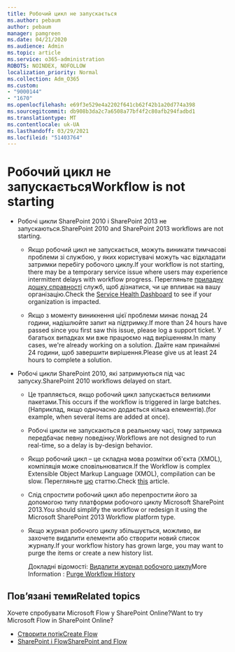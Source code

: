 ```yaml
---
title: Робочий цикл не запускається
ms.author: pebaum
author: pebaum
manager: pamgreen
ms.date: 04/21/2020
ms.audience: Admin
ms.topic: article
ms.service: o365-administration
ROBOTS: NOINDEX, NOFOLLOW
localization_priority: Normal
ms.collection: Adm_O365
ms.custom:
- "9000144"
- "1670"
ms.openlocfilehash: e69f3e529e4a2202f641cb62f42b1a20d774a398
ms.sourcegitcommit: db908b3da2c7a6508a77bf4f2c80afb294fadbd1
ms.translationtype: MT
ms.contentlocale: uk-UA
ms.lasthandoff: 03/29/2021
ms.locfileid: "51403764"
---
```

# <a name="workflow-is-not-starting"></a><span data-ttu-id="c26e0-102">Робочий цикл не запускається</span><span class="sxs-lookup"><span data-stu-id="c26e0-102">Workflow is not starting</span></span>

- <span data-ttu-id="c26e0-103">Робочі цикли SharePoint 2010 і SharePoint 2013 не запускаються.</span><span class="sxs-lookup"><span data-stu-id="c26e0-103">SharePoint 2010 and SharePoint 2013 workflows are not starting.</span></span>

    - <span data-ttu-id="c26e0-104">Якщо робочий цикл не запускається, можуть виникати тимчасові проблеми зі службою, у яких користувачі можуть час відкладати затримки перебігу робочого циклу.</span><span class="sxs-lookup"><span data-stu-id="c26e0-104">If your workflow is not starting, there may be a temporary service issue where users may experience intermittent delays with workflow progress.</span></span> <span data-ttu-id="c26e0-105">Перегляньте [приладну дошку справності](https://admin.microsoft.com/AdminPortal/Home/servicehealth) служб, щоб дізнатися, чи це впливає на вашу організацію.</span><span class="sxs-lookup"><span data-stu-id="c26e0-105">Check the [Service Health Dashboard](https://admin.microsoft.com/AdminPortal/Home/servicehealth) to see if your organization is impacted.</span></span>

    - <span data-ttu-id="c26e0-106">Якщо з моменту виникнення цієї проблеми минає понад 24 години, надішлюйте запит на підтримку.</span><span class="sxs-lookup"><span data-stu-id="c26e0-106">If more than 24 hours have passed since you first saw this issue, please log a support ticket.</span></span> <span data-ttu-id="c26e0-107">У багатьох випадках ми вже працюємо над вирішенням.</span><span class="sxs-lookup"><span data-stu-id="c26e0-107">In many cases, we're already working on a solution.</span></span> <span data-ttu-id="c26e0-108">Дайте нам принаймні 24 години, щоб завершити вирішення.</span><span class="sxs-lookup"><span data-stu-id="c26e0-108">Please give us at least 24 hours to complete a solution.</span></span>

- <span data-ttu-id="c26e0-109">Робочі цикли SharePoint 2010, які затримуються під час запуску.</span><span class="sxs-lookup"><span data-stu-id="c26e0-109">SharePoint 2010 workflows delayed on start.</span></span>

    - <span data-ttu-id="c26e0-110">Це трапляється, якщо робочий цикл запускається великими пакетами.</span><span class="sxs-lookup"><span data-stu-id="c26e0-110">This occurs if the workflow is triggered in large batches.</span></span> <span data-ttu-id="c26e0-111">(Наприклад, якщо одночасно додається кілька елементів).</span><span class="sxs-lookup"><span data-stu-id="c26e0-111">(for example, when several items are added at once).</span></span>

    - <span data-ttu-id="c26e0-112">Робочі цикли не запускаються в реальному часі, тому затримка передбачає певну поведінку.</span><span class="sxs-lookup"><span data-stu-id="c26e0-112">Workflows are not designed to run real-time, so a delay is by-design behavior.</span></span>

   -  <span data-ttu-id="c26e0-113">Якщо робочий цикл – це складна мова розмітки об'єкта (XMOL), компіляція може сповільнюватися.</span><span class="sxs-lookup"><span data-stu-id="c26e0-113">If the Workflow is complex Extensible Object Markup Language (XMOL), compilation can be slow.</span></span> <span data-ttu-id="c26e0-114">Перегляньте [цю](https://support.microsoft.com//kb/3043697) статтю.</span><span class="sxs-lookup"><span data-stu-id="c26e0-114">Check [this](https://support.microsoft.com//kb/3043697) article.</span></span>

    - <span data-ttu-id="c26e0-115">Слід спростити робочий цикл або перепростити його за допомогою типу платформи робочого циклу Microsoft SharePoint 2013.</span><span class="sxs-lookup"><span data-stu-id="c26e0-115">You should simplify the workflow or redesign it using the Microsoft SharePoint 2013 Workflow platform type.</span></span>

    - <span data-ttu-id="c26e0-116">Якщо журнал робочого циклу збільшується, можливо, ви захочете видалити елементи або створити новий список журналу.</span><span class="sxs-lookup"><span data-stu-id="c26e0-116">If your workflow history has grown large, you may want to purge the items or create a new history list.</span></span>

        <span data-ttu-id="c26e0-117">Докладні відомості: [Видалити журнал робочого циклу](https://blogs.technet.microsoft.com/marj/2015/08/07/sharepoint-2010-workflows-best-practice-purge-workflow-history-list-items/)</span><span class="sxs-lookup"><span data-stu-id="c26e0-117">More Information : [Purge Workflow History](https://blogs.technet.microsoft.com/marj/2015/08/07/sharepoint-2010-workflows-best-practice-purge-workflow-history-list-items/)</span></span>


## <a name="related-topics"></a><span data-ttu-id="c26e0-118">Пов’язані теми</span><span class="sxs-lookup"><span data-stu-id="c26e0-118">Related topics</span></span>
<span data-ttu-id="c26e0-119">Хочете спробувати Microsoft Flow у SharePoint Online?</span><span class="sxs-lookup"><span data-stu-id="c26e0-119">Want to try Microsoft Flow in SharePoint Online?</span></span>
- [<span data-ttu-id="c26e0-120">Створити потік</span><span class="sxs-lookup"><span data-stu-id="c26e0-120">Create Flow</span></span>](https://support.office.com/article/Create-a-flow-for-a-list-or-library-in-SharePoint-Online-or-OneDrive-for-Business-a9c3e03b-0654-46af-a254-20252e580d01) 
- [<span data-ttu-id="c26e0-121">SharePoint і Flow</span><span class="sxs-lookup"><span data-stu-id="c26e0-121">SharePoint and Flow</span></span>](https://flow.microsoft.com/blog/sharepoint-and-flow/) 
